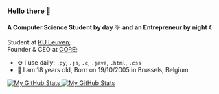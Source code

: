 ### Hello there 👋

#### A Computer Science Student by day ☼ and an Entrepreneur by night ☾

Student at [KU Leuven](https://www.kuleuven.be/kuleuven/);<br>
Founder & CEO at [CORE](https://braunf.net/);<br>

- ⚙️ I use daily: `.py`, `.js`, `.c`, `.java`, `.html`, `.css`
- 🔞 I am 18 years old, Born on 19/10/2005 in Brussels, Belgium
  
<a href="https://github.com/itaditya#gh-light-mode-only">
  <img src="https://github-readme-stats.vercel.app/api/top-langs/?username=ipwnds&layout=compact&theme=dark&bg_color=00000000&hide_border=true" alt="My GitHub Stats" />
</a>

<a href="https://github.com/itaditya#gh-dark-mode-only">
  <img src="https://github-readme-stats.vercel.app/api/top-langs/?username=ipwnds&layout=compact&theme=dark&bg_color=00000000&hide_border=true" alt="My GitHub Stats" />
</a>
